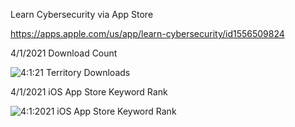 Learn Cybersecurity via App Store

https://apps.apple.com/us/app/learn-cybersecurity/id1556509824


4/1/2021 Download Count

![4:1:21 Territory Downloads](https://user-images.githubusercontent.com/47507364/113399228-b64d7e80-9354-11eb-88c5-6b4e6be6fc18.png)


4/1/2021 iOS App Store Keyword Rank

![4:1:2021 iOS App Store Keyword Rank](https://user-images.githubusercontent.com/47507364/113413980-bbb8c200-9370-11eb-905f-fa0446d6da19.png)
